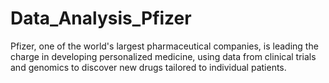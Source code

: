 # Data_Analysis_Pfizer
Pfizer, one of the world's largest pharmaceutical companies, is leading the charge in developing personalized medicine, using data from clinical trials and genomics to discover new drugs tailored to individual patients.
